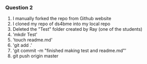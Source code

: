 ### Question 2

1. I manually forked the repo from Github website
2. I cloned my repo of ds4bme into my local repo 
3. Deleted the "Test" folder created by Ray (one of the students)
4. 'mkdir Test'
5. 'touch readme.md'
6. 'git add .'
7. 'git commit -m "finished making test and readme.md"'
8. git push origin master